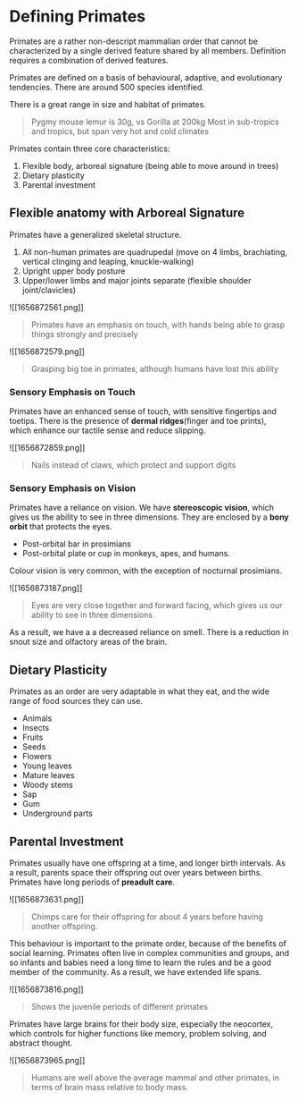 # Defining Primates
Primates are a rather non-descript mammalian order that cannot be characterized by a single derived feature shared by all members. Definition requires a combination of derived features.

Primates are defined on a basis of behavioural, adaptive, and evolutionary tendencies. There are around 500 species identified.

There is a great range in size and habitat of primates.
> Pygmy mouse lemur is 30g, vs Gorilla at 200kg
> Most in sub-tropics and tropics, but span very hot and cold climates

Primates contain three core characteristics:
1. Flexible body, arboreal signature (being able to move around in trees)
2. Dietary plasticity
3. Parental investment

## Flexible anatomy with Arboreal Signature
Primates have a generalized skeletal structure.
1. All non-human primates are quadrupedal (move on 4 limbs, brachiating, vertical clinging and leaping, knuckle-walking)
2. Upright upper body posture
3. Upper/lower limbs and major joints separate (flexible shoulder joint/clavicles)

![[1656872561.png]]
> Primates have an emphasis on touch, with hands being able to grasp things strongly and precisely

![[1656872579.png]]
> Grasping big toe in primates, although humans have lost this ability

### Sensory Emphasis on Touch
Primates have an enhanced sense of touch, with sensitive fingertips and toetips. There is the presence of **dermal ridges**(finger and toe prints), which enhance our tactile sense and reduce slipping.

![[1656872859.png]]
> Nails instead of claws, which protect and support digits

### Sensory Emphasis on Vision
Primates have a reliance on vision. We have **stereoscopic vision**, which gives us the ability to see in three dimensions. They are enclosed by a **bony orbit** that protects the eyes.
* Post-orbital bar in prosimians
* Post-orbital plate or cup in monkeys, apes, and humans.

Colour vision is very common, with the exception of nocturnal prosimians.

![[1656873187.png]]
> Eyes are very close together and forward facing, which gives us our ability to see in three dimensions

As a result, we have a a decreased reliance on smell. There is a reduction in snout size and olfactory areas of the brain.

## Dietary Plasticity
Primates as an order are very adaptable in what they eat, and the wide range of food sources they can use.
* Animals
* Insects
* Fruits
* Seeds
* Flowers
* Young leaves
* Mature leaves
* Woody stems
* Sap
* Gum
* Underground parts

## Parental Investment
Primates usually have one offspring at a time, and longer birth intervals. As a result, parents space their offspring out over years between births. Primates have long periods of **preadult care**.

![[1656873631.png]]
> Chimps care for their offspring for about 4 years before having another offspring.

This behaviour is important to the primate order, because of the benefits of social learning. Primates often live in complex communities and groups, and so infants and babies need a long time to learn the rules and be a good member of the community. As a result, we have extended life spans.

![[1656873816.png]]
> Shows the juvenile periods of different primates

Primates have large brains for their body size, especially the neocortex, which controls for higher functions like memory, problem solving, and abstract thought.

![[1656873965.png]]
> Humans are well above the average mammal and other primates, in terms of brain mass relative to body mass.

